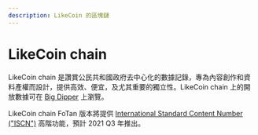 ```yaml
---
description: LikeCoin 的區塊鏈
---
```


# LikeCoin chain

LikeCoin chain 是讚賞公民共和國政府去中心化的數據記錄，專為內容創作和資料產權而設計，提供高效、便宜，及尤其重要的獨立性。LikeCoin chain 上的開放數據可在 [Big Dipper](http://likecoin.bigdipper.live/) 上瀏覽。

LikeCoin chain FoTan 版本將提供 [International Standard Content Number \("ISCN"\)](https://docs.like.co/v/zh/guides/decentralized-publishing/what-is-iscn) 高階功能，預計 2021 Q3 年推出。

